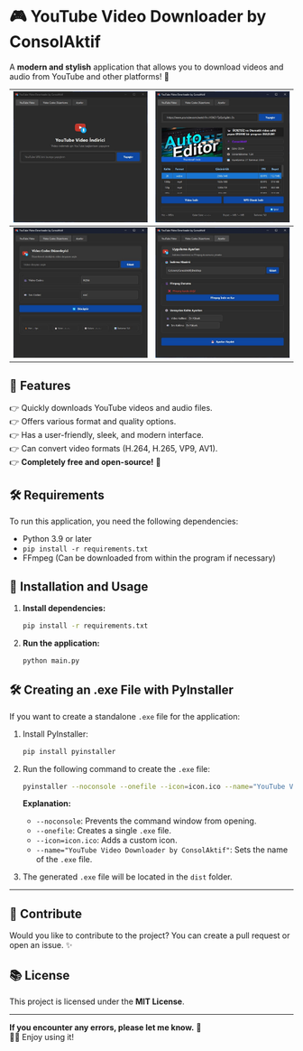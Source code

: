 # 🎮 YouTube Video Downloader by ConsolAktif

A **modern and stylish** application that allows you to download videos and audio from YouTube and other platforms! 🚀

| [![Screenshot](img/1.jpg)](img/1.jpg) | [![Screenshot](img/2.jpg)](img/2.jpg) |
| ------------------------------------- | ------------------------------------- |
| [![Screenshot](img/3.jpg)](img/3.jpg) | [![Screenshot](img/4.jpg)](img/4.jpg) |

## 📌 Features

👉 Quickly downloads YouTube videos and audio files.  
👉 Offers various format and quality options.  
👉 Has a user-friendly, sleek, and modern interface.  
👉 Can convert video formats (H.264, H.265, VP9, AV1).  
👉 **Completely free and open-source!** 🎉

## 🛠️ Requirements

To run this application, you need the following dependencies:

- Python 3.9 or later
- `pip install -r requirements.txt`
- FFmpeg (Can be downloaded from within the program if necessary)

## 🚀 Installation and Usage

1. **Install dependencies:**
   ```sh
   pip install -r requirements.txt
   ```
2. **Run the application:**
   ```sh
   python main.py
   ```

## 🛠️ Creating an .exe File with PyInstaller

If you want to create a standalone `.exe` file for the application:

1. Install PyInstaller:
   ```sh
   pip install pyinstaller
   ```
2. Run the following command to create the `.exe` file:

   ```sh
   pyinstaller --noconsole --onefile --icon=icon.ico --name="YouTube Video Downloader by ConsolAktif" main.py
   ```

   **Explanation:**

   - `--noconsole`: Prevents the command window from opening.
   - `--onefile`: Creates a single `.exe` file.
   - `--icon=icon.ico`: Adds a custom icon.
   - `--name="YouTube Video Downloader by ConsolAktif"`: Sets the name of the `.exe` file.

3. The generated `.exe` file will be located in the `dist` folder.

---

## 🐝 Contribute

Would you like to contribute to the project? You can create a pull request or open an issue. ✨

## 📚 License

This project is licensed under the **MIT License**.

---

**If you encounter any errors, please let me know.** 📩  
🎥🎶 Enjoy using it!
